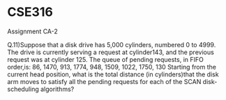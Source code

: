 # CSE316
Assignment CA-2

Q.11)Suppose that a disk drive has 5,000 cylinders, numbered 0 to 4999. The drive is currently serving a request at cylinder143, and the previous request was at cylinder 125. The queue of pending requests, in FIFO order,is: 86, 1470, 913, 1774, 948, 1509, 1022, 1750, 130 Starting from the current head position, what is the total distance (in cylinders)that the disk arm moves to satisfy all the pending requests for each of the SCAN disk-scheduling algorithms?
